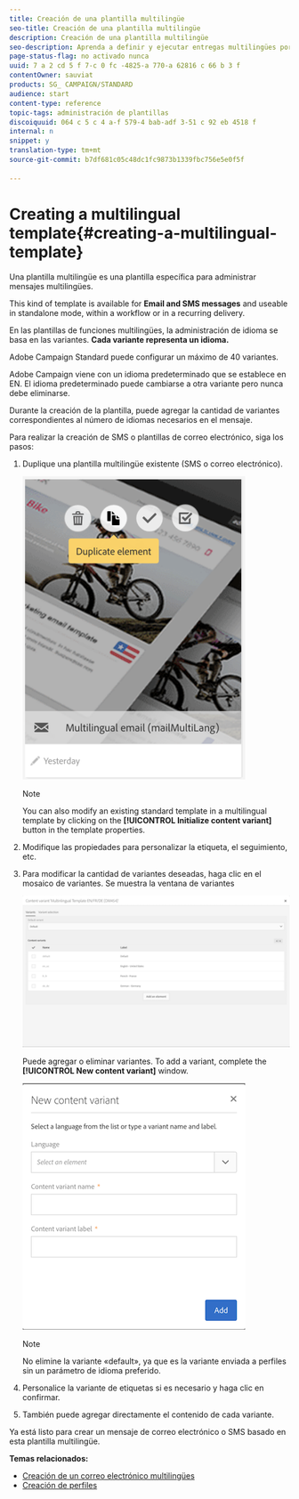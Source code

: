 ```yaml
---
title: Creación de una plantilla multilingüe
seo-title: Creación de una plantilla multilingüe
description: Creación de una plantilla multilingüe
seo-description: Aprenda a definir y ejecutar entregas multilingües por correo electrónico o SMS a través de una entrega única basada en el idioma preferido de los clientes segmentados automáticamente. Informar sobre el rendimiento de cada entrega hasta los niveles de idioma y individuales.
page-status-flag: no activado nunca
uuid: 7 a 2 cd 5 f 7-c 0 fc -4825-a 770-a 62816 c 66 b 3 f
contentOwner: sauviat
products: SG_ CAMPAIGN/STANDARD
audience: start
content-type: reference
topic-tags: administración de plantillas
discoiquuid: 064 c 5 c 4 a-f 579-4 bab-adf 3-51 c 92 eb 4518 f
internal: n
snippet: y
translation-type: tm+mt
source-git-commit: b7df681c05c48dc1fc9873b1339fbc756e5e0f5f

---
```



# Creating a multilingual template{#creating-a-multilingual-template}

Una plantilla multilingüe es una plantilla específica para administrar mensajes multilingües.

This kind of template is available for **Email and SMS messages** and useable in standalone mode, within a workflow or in a recurring delivery.

En las plantillas de funciones multilingües, la administración de idioma se basa en las variantes. **Cada variante representa un idioma.**

Adobe Campaign Standard puede configurar un máximo de 40 variantes.

Adobe Campaign viene con un idioma predeterminado que se establece en EN. El idioma predeterminado puede cambiarse a otra variante pero nunca debe eliminarse.

Durante la creación de la plantilla, puede agregar la cantidad de variantes correspondientes al número de idiomas necesarios en el mensaje.

Para realizar la creación de SMS o plantillas de correo electrónico, siga los pasos:

1. Duplique una plantilla multilingüe existente (SMS o correo electrónico).

   ![](assets/multi_template_duplicate.png)

   >[!NOTE]
   >
   >You can also modify an existing standard template in a multilingual template by clicking on the **[!UICONTROL Initialize content variant]** button in the template properties.

1. Modifique las propiedades para personalizar la etiqueta, el seguimiento, etc.
1. Para modificar la cantidad de variantes deseadas, haga clic en el mosaico de variantes. Se muestra la ventana de variantes

   ![](assets/multi_template_variants.png)

   Puede agregar o eliminar variantes. To add a variant, complete the **[!UICONTROL New content variant]** window.

   ![](assets/multi_template_newvariant.png)

   >[!NOTE]
   >
   >No elimine la variante «default», ya que es la variante enviada a perfiles sin un parámetro de idioma preferido.

1. Personalice la variante de etiquetas si es necesario y haga clic en confirmar.
1. También puede agregar directamente el contenido de cada variante.

Ya está listo para crear un mensaje de correo electrónico o SMS basado en esta plantilla multilingüe.

**Temas relacionados:**

* [Creación de un correo electrónico multilingües](../../channels/using/creating-a-multilingual-email.md)
* [Creación de perfiles](../../audiences/using/creating-profiles.md)

